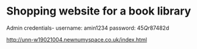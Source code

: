 # Shopping website for a book library 

Admin credentials-  username: amin1234
                    password: 45$Qr87$482d

http://unn-w19021004.newnumyspace.co.uk/index.html

